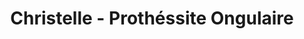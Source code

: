 ---
title: "Christelle - Prothéssite Ongulaire"
url: /valognes/christelle-prothessite-ongulaire/
shop: beauté
---